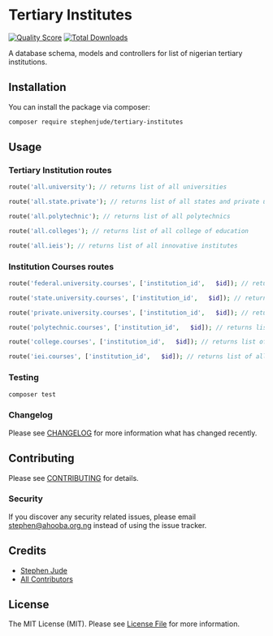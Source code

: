 # Tertiary Institutes 

[![Quality Score](https://img.shields.io/scrutinizer/g/stephenjude/paystack-lite.svg?style=flat-square)](https://travis-ci.com/stephenjude/tertiary-institutes.svg?branch=master)
[![Total Downloads](https://img.shields.io/packagist/dt/stephenjude/tertiary-institutes.svg?style=flat-square)](https://packagist.org/packages/stephenjude/tertiary-institutes)

A database schema, models and controllers for list of nigerian tertiary institutions.

## Installation

You can install the package via composer:

```bash
composer require stephenjude/tertiary-institutes
```

## Usage


### Tertiary Institution routes

``` php
route('all.university'); // returns list of all universities

route('all.state.private'); // returns list of all states and private universities

route('all.polytechnic'); // returns list of all polytechnics

route('all.colleges'); // returns list of all college of education

route('all.ieis'); // returns list of all innovative institutes

```

### Institution Courses routes

``` php
route('federal.university.courses', ['institution_id',   $id]); // returns list of all federal university courses

route('state.university.courses', ['institution_id',   $id]); // returns list of all state university courses

route('private.university.courses', ['institution_id',   $id]); // returns list of all private university courses

route('polytechnic.courses', ['institution_id',   $id]); // returns list of all polytechnic courses

route('college.courses', ['institution_id',   $id]); // returns list of all college courses

route('iei.courses', ['institution_id',   $id]); // returns list of all innovative institute courses

```

### Testing

``` bash
composer test
```

### Changelog

Please see [CHANGELOG](CHANGELOG.md) for more information what has changed recently.

## Contributing

Please see [CONTRIBUTING](CONTRIBUTING.md) for details.

### Security

If you discover any security related issues, please email stephen@ahooba.org.ng instead of using the issue tracker.

## Credits

- [Stephen Jude](https://github.com/stephenjude)
- [All Contributors](../../contributors)

## License

The MIT License (MIT). Please see [License File](LICENSE.md) for more information.
